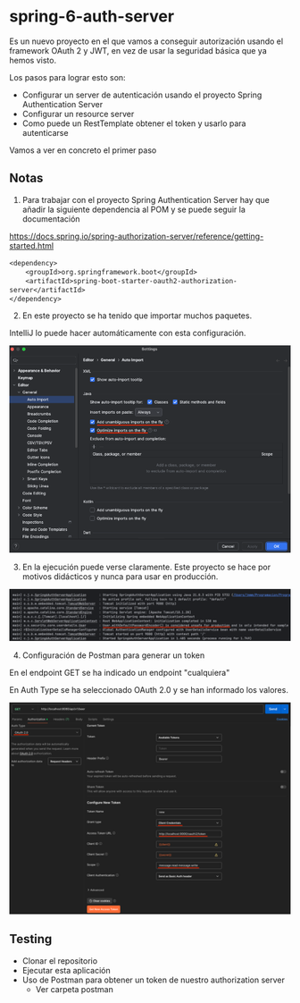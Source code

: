 # spring-6-auth-server

Es un nuevo proyecto en el que vamos a conseguir autorización usando el framework OAuth 2 y JWT, en vez de usar la seguridad básica que ya hemos visto.

Los pasos para lograr esto son:

- Configurar un server de autenticación usando el proyecto Spring Authentication Server
- Configurar un resource server
- Como puede un RestTemplate obtener el token y usarlo para autenticarse

Vamos a ver en concreto el primer paso

## Notas

1. Para trabajar con el proyecto Spring Authentication Server hay que añadir la siguiente dependencia al POM y se puede seguir la documentación

https://docs.spring.io/spring-authorization-server/reference/getting-started.html

```
<dependency>
    <groupId>org.springframework.boot</groupId>
    <artifactId>spring-boot-starter-oauth2-authorization-server</artifactId>
</dependency>
```

2. En este proyecto se ha tenido que importar muchos paquetes.

IntelliJ lo puede hacer automáticamente con esta configuración.

![alt AutoImport](../images/15-IntelliJ-AutoImport.png)

3. En la ejecución puede verse claramente. Este proyecto se hace por motivos didácticos y nunca para usar en producción. 

![alt AutoImport](../images/16-Authorization-Server-Execution.png)

4. Configuración de Postman para generar un token

En el endpoint GET se ha indicado un endpoint "cualquiera"

En Auth Type se ha seleccionado OAuth 2.0 y se han informado los valores.

![alt AutoImport](../images/17-Postman-GetToken-Oauth2.png)

## Testing

- Clonar el repositorio
- Ejecutar esta aplicación
- Uso de Postman para obtener un token de nuestro authorization server
  - Ver carpeta postman 
  